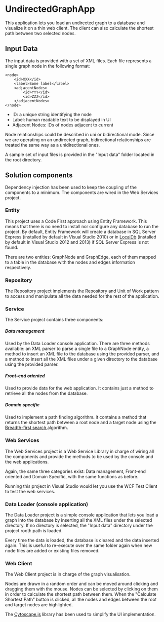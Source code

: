 UndirectedGraphApp
==================

This application lets you load an undirected graph to a database and visualize it on a thin web client. The client can also calculate the shortest path between two selected nodes.

## Input Data
The input data is provided with a set of XML files. Each file represents a single graph node in the following format:

    <node>
    	<id>XXX</id>
    	<label>Some label</label>
    	<adjacentNodes>
    		<id>YYY</id>
    		<id>ZZZ</id>
    	</adjacentNodes>
    </node>
    
- ID: a unique string identifying the node
- Label: human readable text to be displayed in UI
- Adjacent Nodes: IDs of nodes adjacent to current

Node relationships could be described in uni or bidirectional mode. Since we are operating on an undirected graph, bidirectional relationships are treated the same way as a unidirectional ones.

A sample set of input files is provided in the "Input data" folder located in the root directory.

## Solution components
Dependency injection has been used to keep the coupling of the components to a minimum. The components are wired in the Web Services project.

### Entity 
This project uses a Code First approach using Entity Framework. This means that there is no need to install nor configure any database to run the project. By default, Entity Framework will create a database in SQL Server Express (installed by default in Visual Studio 2010) or in [LocalDb](http://msdn.microsoft.com/en-us/library/hh510202(v=SQL.110).aspx) (installed by default in Visual Studio 2012 and 2013) if SQL Server Express is not found.

There are two entities: GraphNode and GraphEdge, each of them mapped to a table in the database with the nodes and edges information respectively.

### Repository
The Repository project implements the Repository and Unit of Work pattern to access and manipulate all the data needed for the rest of the application.

### Service
The Service project contains three components:

##### Data management
Used by the Data Loader console application. 
There are three methods available: an XML parser to parse a single file to a GraphNode entity, a method to insert an XML file to the database using the provided parser, and a method to insert all the XML files under a given directory to the database using the provided parser.

##### Front-end oriented 
Used to provide data for the web application. 
It contains just a method to retrieve all the nodes from the database. 

##### Domain specific
Used to implement a path finding algorithm. 
It contains a method that returns the shortest path between a root node and a target node using the [Breadth-first search ](http://en.wikipedia.org/wiki/Breadth-first_search) algorithm.

### Web Services
The Web Services project is a Web Service Library in charge of wiring all the components and provide the methods to be used by the console and the web applications. 

Again, the same three categories exist: Data management, Front-end oriented and Domain Specific, with the same functions as before. 

Running this project in Visual Studio would let you use the WCF Test Client to test the web services.

### Data Loader (console application)
The Data Loader project is a simple console application that lets you load a graph into the database by inserting all the XML files under the selected directory. If no directory is selected, the "Input data" directory under the project rooth path is loaded.

Every time the data is loaded, the database is cleared and the data inserted again. This is useful to re-execute over the same folder again when new node files are added or existing files removed.

### Web Client
The Web Client project is in charge of the graph visualisation. 

Nodes are drawn in a random order and can be moved around clicking and dragging them with the mouse. Nodes can be selected  by clicking on them in order to calculate the shortest path between them. When the "Calculate Shortest Path" button is clicked, all the nodes and edges between the root and target nodes are highlighted.

The [Cytoscape.js](http://cytoscape.github.io/cytoscape.js/) library has been used to simplify the UI implementation.


